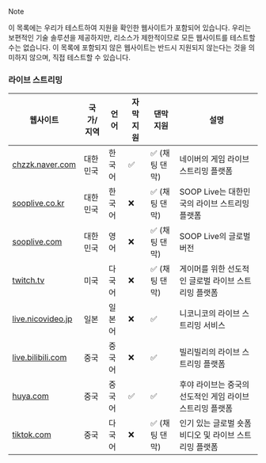 > [!NOTE]
> 이 목록에는 우리가 테스트하여 지원을 확인한 웹사이트가 포함되어 있습니다. 우리는 보편적인 기술 솔루션을 제공하지만, 리소스가 제한적이므로 모든 웹사이트를 테스트할 수는 없습니다. 이 목록에 포함되지 않은 웹사이트는 반드시 지원되지 않는다는 것을 의미하지 않으며, 직접 테스트할 수 있습니다.

### 라이브 스트리밍

| 웹사이트                                                                  | 국가/지역 | 언어   | 자막 지원 | 댄막 지원      | 설명                                                      |
| ------------------------------------------------------------------------- | --------- | ------ | --------- | -------------- | --------------------------------------------------------- |
| <a href="https://chzzk.naver.com" target="_blank">chzzk.naver.com</a>     | 대한민국  | 한국어 | ✅        | ✅ (채팅 댄막) | 네이버의 게임 라이브 스트리밍 플랫폼                      |
| <a href="https://sooplive.co.kr" target="_blank">sooplive.co.kr</a>       | 대한민국  | 한국어 | ❌        | ✅ (채팅 댄막) | SOOP Live는 대한민국의 라이브 스트리밍 플랫폼             |
| <a href="https://sooplive.com" target="_blank">sooplive.com</a>           | 대한민국  | 영어   | ❌        | ✅ (채팅 댄막) | SOOP Live의 글로벌 버전                                   |
| <a href="https://twitch.tv" target="_blank">twitch.tv</a>                 | 미국      | 다국어 | ❌        | ✅ (채팅 댄막) | 게이머를 위한 선도적인 글로벌 라이브 스트리밍 플랫폼      |
| <a href="https://live.nicovideo.jp" target="_blank">live.nicovideo.jp</a> | 일본      | 일본어 | ❌        | ✅             | 니코니코의 라이브 스트리밍 서비스                         |
| <a href="https://live.bilibili.com" target="_blank">live.bilibili.com</a> | 중국      | 중국어 | ❌        | ✅             | 빌리빌리의 라이브 스트리밍 플랫폼                         |
| <a href="https://huya.com" target="_blank">huya.com</a>                   | 중국      | 중국어 | ✅        | ✅             | 후야 라이브는 중국의 선도적인 게임 라이브 스트리밍 플랫폼 |
| <a href="https://tiktok.com" target="_blank">tiktok.com</a>               | 중국      | 다국어 | ❌        | ✅ (채팅 댄막) | 인기 있는 글로벌 숏폼 비디오 및 라이브 스트리밍 플랫폼    |
